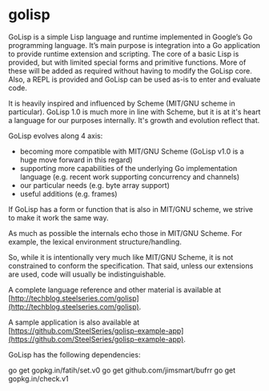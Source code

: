 golisp
======

GoLisp is a simple Lisp language and runtime implemented in Google’s
Go programming language. It’s main purpose is integration into a Go
application to provide runtime extension and scripting. The core of a
basic Lisp is provided, but with limited special forms and primitive
functions. More of these will be added as required without having to
modify the GoLisp core. Also, a REPL is provided and GoLisp can be
used as-is to enter and evaluate code.

It is heavily inspired and influenced by Scheme (MIT/GNU scheme in
particular). GoLisp 1.0 is much more in line with Scheme, but it is at
it's heart a language for our purposes internally. It's growth and
evolution reflect that.

GoLisp evolves along 4 axis:

* becoming more compatible with MIT/GNU Scheme (GoLisp v1.0 is a huge
  move forward in this regard) 
* supporting more capabilities of the underlying Go implementation
  language (e.g. recent work supporting concurrency and channels)
* our particular needs (e.g. byte array support)
* useful additions (e.g. frames)

If GoLisp has a form or function that is also in MIT/GNU scheme, we
strive to make it work the same way.

As much as possible the internals echo those in MIT/GNU Scheme. For
example, the lexical environment structure/handling.

So, while it is intentionally very much like MIT/GNU Scheme, it is not
constrained to conform the specification. That said, unless our
extensions are used, code will usually be indistinguishable.

A complete language reference and other material is available at
[http://techblog.steelseries.com/golisp](http://techblog.steelseries.com/golisp).

A sample application is also available at [https://github.com/SteelSeries/golisp-example-app](https://github.com/SteelSeries/golisp-example-app).

GoLisp has the following dependencies:

go get gopkg.in/fatih/set.v0
go get github.com/jimsmart/bufrr
go get gopkg.in/check.v1
